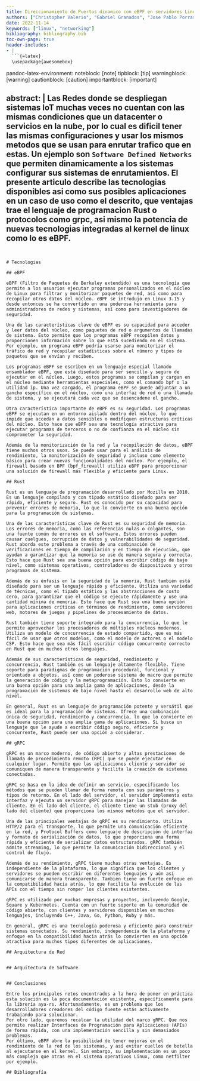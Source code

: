 ```yaml
---
title: Direccionamiento de Puertos dinamico con eBPF en servidores Linux
authors: ["Christopher Valerio", "Gabriel Granados", "Jose Pablo Porras", "Miguel Soto"]
date: 2022-11-14
keywords: ["linux", "networking"]
bibliography: bibliography.bib
toc-own-page: true
header-includes:
- |
  ```{=latex}
  \usepackage{awesomebox}
  ```
pandoc-latex-environment:
  noteblock: [note]
  tipblock: [tip]
  warningblock: [warning]
  cautionblock: [caution]
  importantblock: [important]

  
abstract: | 
    Las Redes donde se despliegan sistemas  IoT muchas veces no cuentan
    con las mismas condiciones que un datacenter o servicios en la nube,
    por lo cual es dificil tener las mismas configuraciones y usar los mismos
    metodos que se usan para enrutar trafico que en estas. Un ejemplo son `Software Defined Networks`
    que permiten dinamicamente a los sistemas configurar sus sistemas de enrutamientos. El presente articulo
    describe las tecnologias disponibles asi como sus posibles aplicaciones en 
    un caso de uso como el descrito, que ventajas trae el lenguaje de programacion Rust
    o protocolos como grpc, asi mismo la potencia de nuevas tecnologias integradas al kernel de linux
    como lo es eBPF.
---
```


# Tecnologias

## eBPF

eBPF (Filtro de Paquetes de Berkeley extendido) es una tecnología que permite a los usuarios ejecutar programas personalizados en el núcleo de Linux para filtrar y monitorizar paquetes de red, así como para recopilar otros datos del núcleo. eBPF se introdujo en Linux 3.15 y desde entonces se ha convertido en una poderosa herramienta para administradores de redes y sistemas, así como para investigadores de seguridad.

Una de las características clave de eBPF es su capacidad para acceder y leer datos del núcleo, como paquetes de red o argumentos de llamadas de sistema. Esto permite que los programas eBPF recopilen datos y proporcionen información sobre lo que está sucediendo en el sistema. Por ejemplo, un programa eBPF podría usarse para monitorizar el tráfico de red y recopilar estadísticas sobre el número y tipos de paquetes que se envían y reciben.

Los programas eBPF se escriben en un lenguaje especial llamado ensamblador eBPF, que está diseñado para ser sencillo y seguro de ejecutar en el núcleo. Luego, estos programas se compilan y cargan en el núcleo mediante herramientas especiales, como el comando bpf o la utilidad ip. Una vez cargado, el programa eBPF se puede adjuntar a un gancho específico en el núcleo, como una interfaz de red o una llamada de sistema, y se ejecutará cada vez que se desencadene el gancho.

Otra característica importante de eBPF es su seguridad. Los programas eBPF se ejecutan en un entorno aislado dentro del núcleo, lo que impide que accedan a datos sensibles o modifiquen estructuras críticas del núcleo. Esto hace que eBPF sea una tecnología atractiva para ejecutar programas de terceros o no de confianza en el núcleo sin comprometer la seguridad.

Además de la monitorización de la red y la recopilación de datos, eBPF tiene muchos otros usos. Se puede usar para el análisis de rendimiento, la monitorización de seguridad y incluso como elemento básico para crear nuevas funcionalidades del núcleo. Por ejemplo, el firewall basado en BPF (bpf_firewall) utiliza eBPF para proporcionar una solución de firewall más flexible y eficiente para Linux.

## Rust

Rust es un lenguaje de programación desarrollado por Mozilla en 2010. Es un lenguaje compilado y con tipado estático diseñado para ser rápido, eficiente y seguro. Rust es conocido por su capacidad para prevenir errores de memoria, lo que lo convierte en una buena opción para la programación de sistemas.

Una de las características clave de Rust es su seguridad de memoria. Los errores de memoria, como las referencias nulas o colgantes, son una fuente común de errores en el software. Estos errores pueden causar cuelgues, corrupción de datos y vulnerabilidades de seguridad. Rust aborda este problema a través de una combinación de verificaciones en tiempo de compilación y en tiempo de ejecución, que ayudan a garantizar que la memoria se use de manera segura y correcta. Esto hace que Rust sea una buena opción para escribir código de bajo nivel, como sistemas operativos, controladores de dispositivos y otros programas de sistema.

Además de su énfasis en la seguridad de la memoria, Rust también está diseñado para ser un lenguaje rápido y eficiente. Utiliza una variedad de técnicas, como el tipado estático y las abstracciones de costo cero, para garantizar que el código se ejecute rápidamente y use una cantidad mínima de memoria. Esto hace que Rust sea una buena opción para aplicaciones críticas en términos de rendimiento, como servidores web, motores de juegos y pipelines de procesamiento de datos.

Rust también tiene soporte integrado para la concurrencia, lo que le permite aprovechar los procesadores de múltiples núcleos modernos. Utiliza un modelo de concurrencia de estado compartido, que es más fácil de usar que otros modelos, como el modelo de actores o el modelo CSP. Esto hace que sea más fácil escribir código concurrente correcto en Rust que en muchos otros lenguajes.

Además de sus características de seguridad, rendimiento y concurrencia, Rust también es un lenguaje altamente flexible. Tiene soporte para paradigmas de programación procedural, funcional y orientado a objetos, así como un poderoso sistema de macro que permite la generación de código y la metaprogramación. Esto lo convierte en una buena opción para una amplia gama de aplicaciones, desde la programación de sistemas de bajo nivel hasta el desarrollo web de alto nivel.

En general, Rust es un lenguaje de programación potente y versátil que es ideal para la programación de sistemas. Ofrece una combinación única de seguridad, rendimiento y concurrencia, lo que lo convierte en una buena opción para una amplia gama de aplicaciones. Si busca un lenguaje que le ayude a escribir código seguro, eficiente y concurrente, Rust puede ser una opción a considerar.

## gRPC

gRPC es un marco moderno, de código abierto y altas prestaciones de llamada de procedimiento remoto (RPC) que se puede ejecutar en cualquier lugar. Permite que las aplicaciones cliente y servidor se comuniquen de manera transparente y facilita la creación de sistemas conectados.

gRPC se basa en la idea de definir un servicio, especificando los métodos que se pueden llamar de forma remota con sus parámetros y tipos de retorno. En el lado del servidor, el servidor implementa esta interfaz y ejecuta un servidor gRPC para manejar las llamadas de cliente. En el lado del cliente, el cliente tiene un stub (proxy del lado del cliente) que proporciona los mismos métodos que el servidor.

Una de las principales ventajas de gRPC es su rendimiento. Utiliza HTTP/2 para el transporte, lo que permite una comunicación eficiente en la red, y Protocol Buffers como lenguaje de descripción de interfaz y formato de serialización de datos, lo que proporciona una forma rápida y eficiente de serializar datos estructurados. gRPC también admite streaming, lo que permite la comunicación bidireccional y el control de flujo.

Además de su rendimiento, gRPC tiene muchas otras ventajas. Es independiente de la plataforma, lo que significa que los clientes y servidores se pueden escribir en diferentes lenguajes y aún así comunicarse de manera transparente. También tiene un fuerte enfoque en la compatibilidad hacia atrás, lo que facilita la evolución de las APIs con el tiempo sin romper los clientes existentes.

gRPC es utilizado por muchas empresas y proyectos, incluyendo Google, Square y Kubernetes. Cuenta con un fuerte soporte en la comunidad de código abierto, con clientes y servidores disponibles en muchos lenguajes, incluyendo C++, Java, Go, Python, Ruby y más.

En general, gRPC es una tecnología poderosa y eficiente para construir sistemas conectados. Su rendimiento, independencia de la plataforma y enfoque en la compatibilidad hacia atrás lo convierten en una opción atractiva para muchos tipos diferentes de aplicaciones.

## Arquitectura de Red 


## Arquitectura de Software


## Conclusiones

Entre los principales retos encontrados a la hora de poner en práctica esta solución es la poca documentación existente, específicamente para la librería aya-rs. Afortunadamente, es un problema que los desarrolladores creadores del código fuente estás activamente trabajando para solucionar. 
Por otro lado, queremos recalcar la utilidad del marco gRPC. Que nos permite realizar Interfaces de Programación para Aplicaciones (APIs) de forma rápida, con una implementación sencilla y sin demasiados problemas. 
Por último, eBPF abre la posibilidad de tener mejoras en el rendimiento de la red de los sistemas, y así evitar cuellos de botella al ejecutarse en el kernel. Sin embargo, su implementación es un poco más compleja que otras en el sistema operativos Linux, como netfilter por ejemplo. 

## Bibliografía
